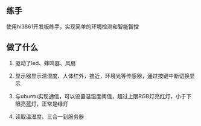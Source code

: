 ## 练手
使用hi3861开发板练手，实现简单的环境检测和智能智控

## 做了什么
1. 驱动了led、蜂鸣器、风扇
2. 显示器显示温湿度、人体红外，接近，环境光等传感器，通过按键中断切换显示

3. 与ubuntu实现通信，可以设置温湿度阈值，超过上限RGB灯亮红灯，小于下限亮蓝灯，正常是绿灯
4. 读取温湿度、三合一到服务器